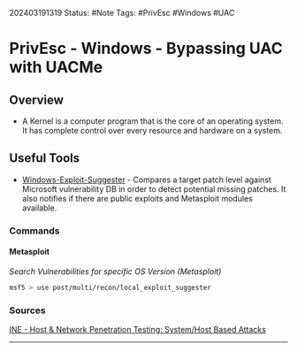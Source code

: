 202403191319
Status: #Note
Tags: #PrivEsc #Windows #UAC

# PrivEsc - Windows - Bypassing UAC with UACMe

## Overview
- A Kernel is a computer program that is the core of an operating system. It has complete control over every resource and hardware on a system.

## Useful Tools
- [Windows-Exploit-Suggester](https://github.com/AonCyberLabs/Windows-Exploit-Suggester) - Compares a target patch level against Microsoft vulnerability DB in order to detect potential missing patches. It also notifies if there are public exploits and Metasploit modules available.


### Commands
#### Metasploit
*Search Vulnerabilities for specific OS Version (Metasploit)*
```bash
msf5 > use post/multi/recon/local_exploit_suggester
```






### Sources
[INE - Host & Network Penetration Testing: System/Host Based Attacks](https://my.ine.com/CyberSecurity/courses/67c3945f/host-network-penetration-testing-systemhost-based-attacks)

****
